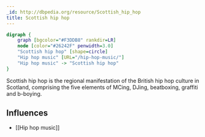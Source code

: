 ```yaml
---
_id: http://dbpedia.org/resource/Scottish_hip_hop
title: Scottish hip hop
---
```


```dot
digraph {
	graph [bgcolor="#F3DDB8" rankdir=LR]
	node [color="#26242F" penwidth=3.0]
	"Scottish hip hop" [shape=circle]
	"Hip hop music" [URL="/hip-hop-music/"]
	"Hip hop music" -> "Scottish hip hop"
}
```

Scottish hip hop is the regional manifestation of the British hip hop culture in Scotland, comprising the five elements of MCing, DJing, beatboxing, graffiti and b-boying.

## Influences

- [[Hip hop music]]
